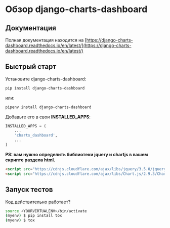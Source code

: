 # Обзор django-charts-dashboard

## Документация

Полная документация находится на [https://django-charts-dashboard.readthedocs.io/en/latest/](https://django-charts-dashboard.readthedocs.io/en/latest/)

## Быстрый старт

Установите django-charts-dashboard:

```bash
pip install django-charts-dashboard
```

или:

```bash
pipenv install django-charts-dashboard
```

Добавьте его в свои **INSTALLED\_APPS**:

```python
INSTALLED_APPS = (
    ...
    'charts_dashboard',
    ...
)
```

**PS: вам нужно определить библиотеки jquery и chartjs в вашем скрипте раздела html.**

```html
<script src="https://cdnjs.cloudflare.com/ajax/libs/jquery/3.5.0/jquery.js"></script>
<script src="https://cdnjs.cloudflare.com/ajax/libs/Chart.js/2.9.3/Chart.bundle.js"></script>
```

## Запуск тестов

Код действительно работает?

```bash
source <YOURVIRTUALENV>/bin/activate
(myenv) $ pip install tox
(myenv) $ tox
```
